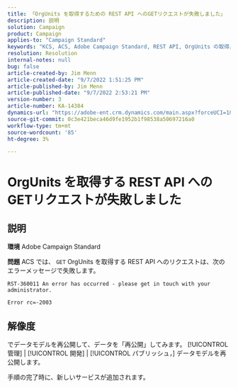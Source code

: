 ```yaml
---
title: 「OrgUnits を取得するための REST API へのGETリクエストが失敗しました」
description: 説明
solution: Campaign
product: Campaign
applies-to: "Campaign Standard"
keywords: "KCS, ACS, Adobe Campaign Standard, REST API, OrgUnits の取得，失敗，再公開，データモデル"
resolution: Resolution
internal-notes: null
bug: false
article-created-by: Jim Menn
article-created-date: "9/7/2022 1:51:25 PM"
article-published-by: Jim Menn
article-published-date: "9/7/2022 2:53:21 PM"
version-number: 3
article-number: KA-14384
dynamics-url: "https://adobe-ent.crm.dynamics.com/main.aspx?forceUCI=1&pagetype=entityrecord&etn=knowledgearticle&id=f6147927-b42e-ed11-9db1-0022480866ad"
source-git-commit: 0c3e421beca46d9fe1952b1f98538a50697216a0
workflow-type: tm+mt
source-wordcount: '85'
ht-degree: 3%

---
```


# OrgUnits を取得する REST API へのGETリクエストが失敗しました

## 説明


<b>環境</b>
Adobe Campaign Standard

<b>問題</b>
ACS では、 `GET` OrgUnits を取得する REST API へのリクエストは、次のエラーメッセージで失敗します。


```
RST-360011 An error has occurred - please get in touch with your administrator.

Error rc=-2003
```



## 解像度


でデータモデルを再公開して、データを「再公開」してみます。 [!UICONTROL 管理] | [!UICONTROL 開発] | [!UICONTROL パブリッシュ，] データモデルを再公開します。

手順の完了時に、新しいサービスが追加されます。
